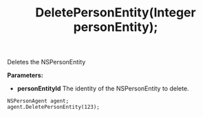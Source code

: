 ﻿---
uid: crmscript_ref_NSPersonAgent_DeletePersonEntity
title: DeletePersonEntity(Integer personEntity);
intellisense: NSPersonAgent.DeletePersonEntity
keywords: NSPersonAgent, DeletePersonEntity
so.topic: reference
---

Deletes the NSPersonEntity
  
**Parameters:**
 - **personEntityId** The identity of the NSPersonEntity to delete.

```crmscript
NSPersonAgent agent;
agent.DeletePersonEntity(123);
```

